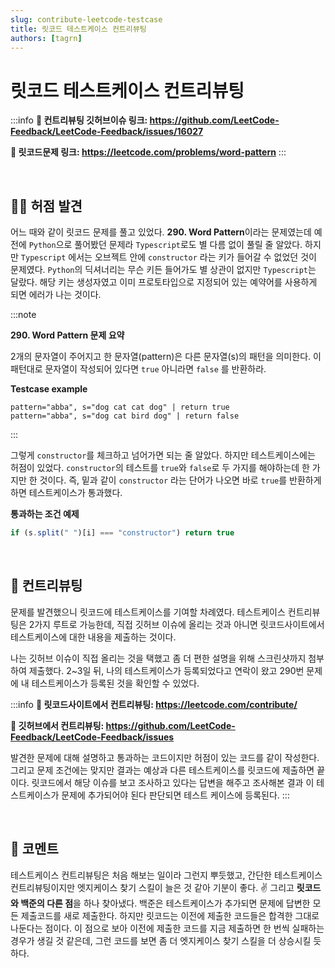 ```yaml
---
slug: contribute-leetcode-testcase
title: 릿코드 테스트케이스 컨트리뷰팅
authors: [tagrn]
---
```


# 릿코드 테스트케이스 컨트리뷰팅

:::info
**📌 컨트리뷰팅 깃허브이슈 링크: https://github.com/LeetCode-Feedback/LeetCode-Feedback/issues/16027**

**📌 릿코드문제 링크: https://leetcode.com/problems/word-pattern**
:::

<!--truncate-->

<br/>

## 🕵️‍♂️ 허점 발견

 어느 때와 같이 릿코드 문제를 풀고 있었다. **290. Word Pattern**이라는 문제였는데 예전에 `Python`으로 풀어봤던 문제라 `Typescript`로도 별 다름 없이 풀릴 줄 알았다. 하지만 `Typescript` 에서는 오브젝트 안에 `constructor` 라는 키가 들어갈 수 없었던 것이 문제였다. `Python`의 딕셔너리는 무슨 키든 들어가도 별 상관이 없지만 `Typescript`는 달랐다. 해당 키는 생성자였고 이미 프로토타입으로 지정되어 있는 예약어를 사용하게 되면 에러가 나는 것이다.

:::note

**290. Word Pattern 문제 요약**

2개의 문자열이 주어지고 한 문자열(pattern)은 다른 문자열(s)의 패턴을 의미한다. 이 패턴대로 문자열이 작성되어 있다면 `true` 아니라면 `false` 를 반환하라.

**Testcase example**

```text
pattern="abba", s="dog cat cat dog" | return true
pattern="abba", s="dog cat bird dog" | return false
```

:::

그렇게 `constructor`를 체크하고 넘어가면 되는 줄 알았다. 하지만 테스트케이스에는 허점이 있었다. `constructor`의 테스트를 `true`와 `false`로 두 가지를 해야하는데 한 가지만 한 것이다. 즉, 밑과 같이 `constructor` 라는 단어가 나오면 바로 `true`를 반환하게 하면 테스트케이스가 통과했다.

**통과하는 조건 예제**

```ts
if (s.split(" ")[i] === "constructor") return true
```

<br/>

## 💟 컨트리뷰팅

문제를 발견했으니 릿코드에 테스트케이스를 기여할 차례였다. 테스트케이스 컨트리뷰팅은 2가지 루트로 가능한데, 직접 깃허브 이슈에 올리는 것과 아니면 릿코드사이트에서 테스트케이스에 대한 내용을 제출하는 것이다.

나는 깃허브 이슈이 직접 올리는 것을 택했고 좀 더 편한 설명을 위해 스크린샷까지 첨부하여 제출했다. 2~3일 뒤, 나의 테스트케이스가 등록되었다고 연락이 왔고 290번 문제에 내 테스트케이스가 등록된 것을 확인할 수 있었다.

:::info
**📌 릿코드사이트에서 컨트리뷰팅: https://leetcode.com/contribute/**

**📌 깃허브에서 컨트리뷰팅: https://github.com/LeetCode-Feedback/LeetCode-Feedback/issues**

발견한 문제에 대해 설명하고 통과하는 코드이지만 허점이 있는 코드를 같이 작성한다. 그리고 문제 조건에는 맞지만 결과는 예상과 다른 테스트케이스를 릿코드에 제출하면 끝이다. 릿코드에서 해당 이슈를 보고 조사하고 있다는 답변을 해주고 조사해본 결과 이 테스트케이스가 문제에 추가되어야 된다 판단되면 테스트 케이스에 등록된다.
:::

<br/>

## 📝 코멘트

테스트케이스 컨트리뷰팅은 처음 해보는 일이라 그런지 뿌듯했고, 간단한 테스트케이스 컨트리뷰팅이지만 엣지케이스 찾기 스킬이 늘은 것 같아 기분이 좋다. ✌️ 그리고 **릿코드와 백준의 다른 점**을 하나 찾아냈다. 백준은 테스트케이스가 추가되면 문제에 답변한 모든 제출코드를 새로 제출한다. 하지만 릿코드는 이전에 제출한 코드들은 합격한 그대로 나둔다는 점이다. 이 점으로 보아 이전에 제출한 코드를 지금 제출하면 한 번씩 실패하는 경우가 생길 것 같은데, 그런 코드를 보면 좀 더 엣지케이스 찾기 스킬을 더 상승시킬 듯하다.

<br/>
